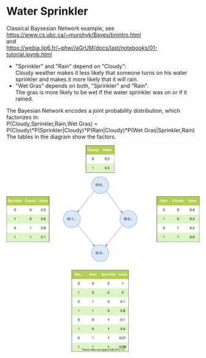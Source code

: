 # Water Sprinkler
Classical Baysesian Network example, see  
https://www.cs.ubc.ca/~murphyk/Bayes/bnintro.html  
and  
https://webia.lip6.fr/~phw//aGrUM/docs/last/notebooks/01-tutorial.ipynb.html  

- "Sprinkler" and "Rain" depend on "Cloudy":  
Cloudy weather makes it less likely that someone turns on his water sprinkler and makes it more likely that it will rain.
- "Wet Gras" depends on both, "Sprinkler" and "Rain".  
The gras is more likely to be wet if the water sprinkler was on or if it rained.  

The Bayesian Network encodes a joint probability distribution, which factorizes in:  
P(Cloudy,Sprinkler,Rain,Wet Gras) = P(Cloudy)\*P(Sprinkler|Cloudy)\*P(Rain|Cloudy)\*P(Wet Gras|Sprinkler,Rain)  
The tables in the diagram show the factors.

![](water_sprinkler.svg)